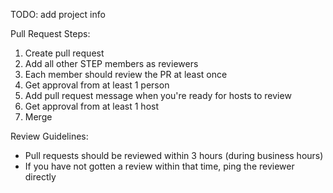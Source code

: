 TODO: add project info

Pull Request Steps:

1. Create pull request
2. Add all other STEP members as reviewers
3. Each member should review the PR at least once
4. Get approval from at least 1 person
5. Add pull request message when you're ready for hosts to review
6. Get approval from at least 1 host
7. Merge

Review Guidelines:

- Pull requests should be reviewed within 3 hours (during business hours)
- If you have not gotten a review within that time, ping the reviewer directly
